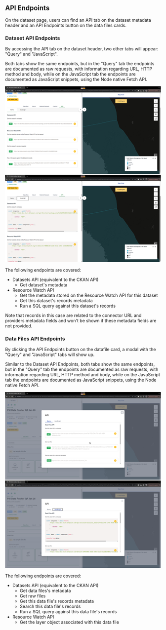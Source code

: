 ## API Endpoints

On the dataset page, users can find an API tab on the dataset metadata header and an API Endpoints button on the data files cards.

### Dataset API Endpoints

By accessing the API tab on the dataset header, two other tabs will appear: "Query" and "JavaScript".

Both tabs show the same endpoints, but in the "Query" tab the endpoints are documented as raw requests, with information regarding URL, HTTP method and body, while on the JavaScript tab the endpoints are documented as JavaScript snippets, using the Node native Fetch API.

![Query endpoints](./dataset-query-tab.png)
![JS endpoints](./dataset-js-tab.png)

The following endpoints are covered:

- Datasets API (equivalent to the CKAN API)
    - Get dataset's metadata
- Resource Watch API
    - Get the metadata stored on the Resource Watch API for this dataset
    - Get this dataset's records metadata
    - Run a SQL query against this dataset's records

Note that records in this case are related to the connector URL and providers metadata fields and won't be shown if these metadata fields are not provided.

### Data Files API Endpoints

By clicking the API Endpoints button on the datafile card, a modal with the "Query" and "JavaScript" tabs will show up.

Similar to the Dataset API Endpoints, both tabs show the same endpoints, but in the "Query" tab the endpoints are documented as raw requests, with information regarding URL, HTTP method and body, while on the JavaScript tab the endpoints are documented as JavaScript snippets, using the Node native Fetch API.

![Data files Query endpoints](./df-query-tab.png)
![Data files JS endpoints](./df-js-tab.png)

The following endpoints are covered:

- Datasets API (equivalent to the CKAN API)
    - Get data files's metadata
    - Get raw files
    - Get this data file's records metadata
    - Search this data file's records
    - Run a SQL query against this data file's records
- Resource Watch API
    - Get the layer object associated with this data file

